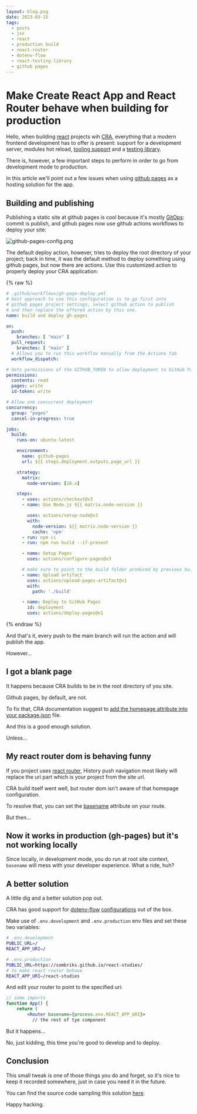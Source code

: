 ```yaml
---
layout: blog.pug
date: 2023-03-15
tags:
  - posts
  - jsx
  - react
  - production build
  - react-router
  - dotenv-flow
  - react-testing-library
  - github pages
---
```


# Make Create React App and React Router behave when building for production

Hello, when building [react](https://reactjs.org) projects wih [CRA](https://create-react-app.dev/),
everything that a modern frontend development has to offer is present: support
for a development server, modules hot reload,
[tooling support](https://chrome.google.com/webstore/detail/react-developer-tools/fmkadmapgofadopljbjfkapdkoienihi)
and a [testing library](https://testing-library.com/docs/react-testing-library/intro/).

There is, however, a few important steps to perform in order to go from
development mode to production.

In this article we'll point out a few issues when using
[github pages](https://pages.github.com/) as a hosting solution for the app.

## Building and publishing

Publishing a static site at github pages is cool because it's mostly
[GitOps](https://www.gitops.tech/): commit is publish, and github pages now
use github actions workflows to deploy your site:

![github-pages-config.png](/post-pics/0044-cra-builds-for-non-root-urls/github-pages-config.png)

The default deploy action, however, tries to deploy the root directory of your
project; back in time, it was the default method to deploy something using
github pages, but now there are actions. Use this customized action to properly
deploy your CRA application:

{% raw %}

```yaml
# .github/workflows/gh-page-deploy.yml
# best approach to use this configuration is to go first into 
# github pages project settings, select github action to publish
# and then replace the offered action by this one.
name: build and deploy gh-pages

on:
  push:
    branches: [ "main" ]
  pull_request:
    branches: [ "main" ]
  # Allows you to run this workflow manually from the Actions tab
  workflow_dispatch:

# Sets permissions of the GITHUB_TOKEN to allow deployment to GitHub Pages
permissions:
  contents: read
  pages: write
  id-token: write

# Allow one concurrent deployment
concurrency:
  group: "pages"
  cancel-in-progress: true

jobs:
  build:
    runs-on: ubuntu-latest

    environment:
      name: github-pages
      url: ${{ steps.deployment.outputs.page_url }}

    strategy:
      matrix:
        node-version: [18.x]

    steps:
      - uses: actions/checkout@v3
      - name: Use Node.js ${{ matrix.node-version }}

        uses: actions/setup-node@v3
        with:
          node-version: ${{ matrix.node-version }}
          cache: 'npm'
      - run: npm ci
      - run: npm run build --if-present

      - name: Setup Pages
        uses: actions/configure-pages@v3

      # make sure to point to the build folder produced by previous build step
      - name: Upload artifact
        uses: actions/upload-pages-artifact@v1
        with:
          path: './build'

      - name: Deploy to GitHub Pages
        id: deployment
        uses: actions/deploy-pages@v1
```

{% endraw %}

And that's it, every push to the main branch will run the action and will
publish the app.

However...

## I got a blank page

It happens because CRA builds to be in the root directory of you site.

Github pages, by default, are not.

To fix that, CRA documentation suggest to
[add the homepage attribute into your package.json](https://create-react-app.dev/docs/deployment/#step-1-add-homepage-to-packagejson) file.

And this is a good enough solution.

Unless...

## My react router dom is behaving funny

If you project uses [react router](https://reactrouter.com/en/main/start/overview),
History push navigation most likely will replace the uri part which is your
project from the site url.

CRA build itself went well, but router dom isn't aware of that homepage
configuration.

To resolve that, you can set the [basename](https://reactrouter.com/en/main/router-components/router)
attribute on your route.

But then...

## Now it works in production (gh-pages) but it's not working locally

Since locally, in development mode, you do run at root site context, `basename`
will mess with your developer experience. What a ride, huh?

## A better solution

A little dig and a better solution pop out.

CRA has good support for [dotenv-flow](https://create-react-app.dev/docs/adding-custom-environment-variables#what-other-env-files-can-be-used)
[configurations](https://create-react-app.dev/docs/advanced-configuration)
out of the box.

Make use of `.env.development` and `.env.production` env files and set these two
variables:

```bash
# .env.development
PUBLIC_URL=/
REACT_APP_URI=/
```

```bash
# .env.production
PUBLIC_URL=https://sombriks.github.io/react-studies/
# to make react router behave
REACT_APP_URI=/react-studies
```

And edit your router to point to the specified uri:

```jsx
// some imports 
function App() {
    return (
        <Router basename={process.env.REACT_APP_URI}>
          // the rest of tye component
```

But it happens...

No, just kidding, this time you're good to develop and to deploy.

## Conclusion

This small tweak is one of those things you do and forget, so it's nice to keep
it recorded somewhere, just in case you need it in the future.

You can find the source code sampling this solution
[here](https://github.com/sombriks/react-studies).

Happy hacking.
